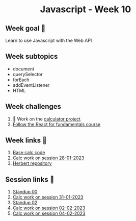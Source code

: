 <h1 align="center">Javascript - Week 10</h1>

## Week goal 🏁

<p>Learn to use Javascript with the Web API</p>

## Week subtopics

- document
- querySelector
- forEach
- addEventListener
- HTML

## Week challenges

1. 🧮 Work on the [calculator project](https://github.com/mromer08/accountant-calculator)
2. [Follow the React for fundamentals course](https://edpuzzle.com/join/wufbera)

## Week links 🔗

1. [Base calc code](https://github.com/corecodeio/fundamentals-calc)
2. [Calc work on session 28-01-2023](https://github.com/corecodeio/fundamentals-calc/tree/session-28-01-2023)
3. [Herbert repository](https://github.com/herokudev)

## Session links 🔗

1. [Standup 00](https://github.com/corecodeio/FUND04-JS/blob/main/W10/00stdp.js)
2. [Calc work on session 31-01-2023](https://github.com/corecodeio/fundamentals-calc/tree/session-31-01-2023)
3. [Standup 02](https://github.com/corecodeio/FUND04-JS/blob/main/W10/02stdp.js)
4. [Calc work on session 02-02-2023](https://github.com/corecodeio/fundamentals-calc/tree/session-02-02-2023)
4. [Calc work on session 04-02-2023](https://github.com/corecodeio/fundamentals-calc/tree/session-04-02-2023)